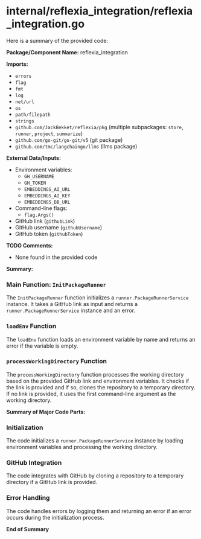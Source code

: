 # internal/reflexia_integration/reflexia_integration.go  
Here is a summary of the provided code:  
  
**Package/Component Name:** reflexia_integration  
  
**Imports:**  
  
* `errors`  
* `flag`  
* `fmt`  
* `log`  
* `net/url`  
* `os`  
* `path/filepath`  
* `strings`  
* `github.com/JackBekket/reflexia/pkg` (multiple subpackages: `store`, `runner`, `project`, `summarize`)  
* `github.com/go-git/go-git/v5` (git package)  
* `github.com/tmc/langchaingo/llms` (llms package)  
  
**External Data/Inputs:**  
  
* Environment variables:  
	+ `GH_USERNAME`  
	+ `GH_TOKEN`  
	+ `EMBEDDINGS_AI_URL`  
	+ `EMBEDDINGS_AI_KEY`  
	+ `EMBEDDINGS_DB_URL`  
* Command-line flags:  
	+ `flag.Args()`  
* GitHub link (`githubLink`)  
* GitHub username (`githubUsername`)  
* GitHub token (`githubToken`)  
  
**TODO Comments:**  
  
* None found in the provided code  
  
**Summary:**  
  
### Main Function: `InitPackageRunner`  
  
The `InitPackageRunner` function initializes a `runner.PackageRunnerService` instance. It takes a GitHub link as input and returns a `runner.PackageRunnerService` instance and an error.  
  
### `loadEnv` Function  
  
The `loadEnv` function loads an environment variable by name and returns an error if the variable is empty.  
  
### `processWorkingDirectory` Function  
  
The `processWorkingDirectory` function processes the working directory based on the provided GitHub link and environment variables. It checks if the link is provided and if so, clones the repository to a temporary directory. If no link is provided, it uses the first command-line argument as the working directory.  
  
**Summary of Major Code Parts:**  
  
### Initialization  
  
The code initializes a `runner.PackageRunnerService` instance by loading environment variables and processing the working directory.  
  
### GitHub Integration  
  
The code integrates with GitHub by cloning a repository to a temporary directory if a GitHub link is provided.  
  
### Error Handling  
  
The code handles errors by logging them and returning an error if an error occurs during the initialization process.  
  
**End of Summary**  
  
  
  
